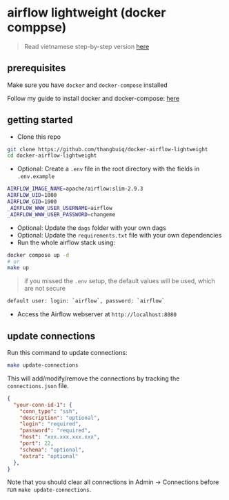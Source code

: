 # airflow lightweight (docker comppse)

> Read vietnamese step-by-step version [here](https://viblo.asia/p/dung-apache-airflow-phien-ban-cuc-nhe-localexecutor-voi-docker-compose-x7Z4DAjPJnX)

## prerequisites

Make sure you have `docker` and `docker-compose` installed

Follow my guide to install docker and docker-compose: [here](https://thangbuiq.work/docs/linux-and-ubuntu-setup/docker/)

## getting started

- Clone this repo

```bash
git clone https://github.com/thangbuiq/docker-airflow-lightweight
cd docker-airflow-lightweight
```

- Optional: Create a `.env` file in the root directory with the fields in `.env.example`

```bash
AIRFLOW_IMAGE_NAME=apache/airflow:slim-2.9.3
AIRFLOW_UID=1000
AIRFLOW_GID=1000
_AIRFLOW_WWW_USER_USERNAME=airflow
_AIRFLOW_WWW_USER_PASSWORD=changeme
```

- Optional: Update the `dags` folder with your own dags
- Optional: Update the `requirements.txt` file with your own dependencies
- Run the whole airflow stack using:

```bash
docker compose up -d
# or
make up
```

> if you missed the `.env` setup, the default values will be used, which are not secure

```bash
default user: login: `airflow`, password: `airflow`
```

- Access the Airflow webserver at `http://localhost:8080`

## update connections

Run this command to update connections: 

```bash
make update-connections
```

This will add/modify/remove the connections by tracking the `connections.json` file.

```json
{
  "your-conn-id-1": {
    "conn_type": "ssh",
    "description": "optional",
    "login": "required",
    "password": "required",
    "host": "xxx.xxx.xxx.xxx",
    "port": 22,
    "schema": "optional",
    "extra": "optional"
  },
}
```

Note that you should clear all connections in Admin -> Connections before run `make update-connections`.